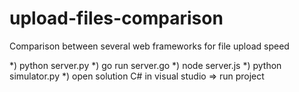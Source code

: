 # upload-files-comparison
Comparison between several web frameworks for file upload speed

*) python server.py
*) go run server.go
*) node server.js
*) python simulator.py
*) open solution C# in visual studio => run project